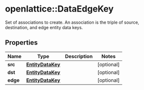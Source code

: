 # openlattice::DataEdgeKey

Set of associations to create. An association is the triple of source, destination, and edge entity data keys.
## Properties
Name | Type | Description | Notes
------------ | ------------- | ------------- | -------------
**src** | [**EntityDataKey**](EntityDataKey.md) |  | [optional] 
**dst** | [**EntityDataKey**](EntityDataKey.md) |  | [optional] 
**edge** | [**EntityDataKey**](EntityDataKey.md) |  | [optional] 


